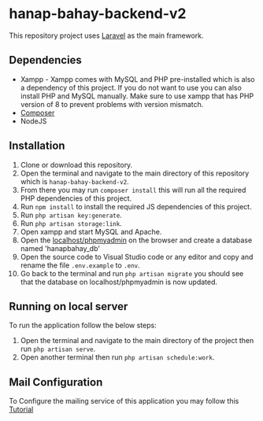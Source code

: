 # hanap-bahay-backend-v2
This repository project uses [Laravel](www.laravel.com) as the main framework.

## Dependencies
+ Xampp - Xampp comes with MySQL and PHP pre-installed which is also a dependency of this project. If you do not want to use you can also install PHP and MySQL manually. Make sure to use xampp that has PHP version of 8 to prevent problems with version mismatch.
+ [Composer](getcomposer.org)
+ NodeJS

## Installation
1. Clone or download this repository.
2. Open the terminal and navigate to the main directory of this repository which is `hanap-bahay-backend-v2`.
3. From there you may run `composer install` this will run all the required PHP dependencies of this project.
5. Run `npm install` to install the required JS dependencies of this project.
6. Run `php artisan key:generate`.
7. Run `php artisan storage:link`.
8. Open xampp and start MySQL and Apache.
9. Open the [localhost/phpmyadmin](localhost/phpmyadmin) on the browser and create a database named 'hanapbahay_db'
10. Open the source code to Visual Studio code or any editor and copy and rename the file `.env.example` to `.env`.
11. Go back to the terminal and run `php artisan migrate` you should see that the database on localhost/phpmyadmin is now updated.

## Running on local server
To run the application follow the below steps:
1. Open the terminal and navigate to the main directory of the project then run `php artisan serve`.
2. Open another terminal then run `php artisan schedule:work`.

## Mail Configuration
To Configure the mailing service of this application you may follow this [Tutorial](https://medium.com/@agavitalis/how-to-send-an-email-in-laravel-using-gmail-smtp-server-53d962f01a0c)
